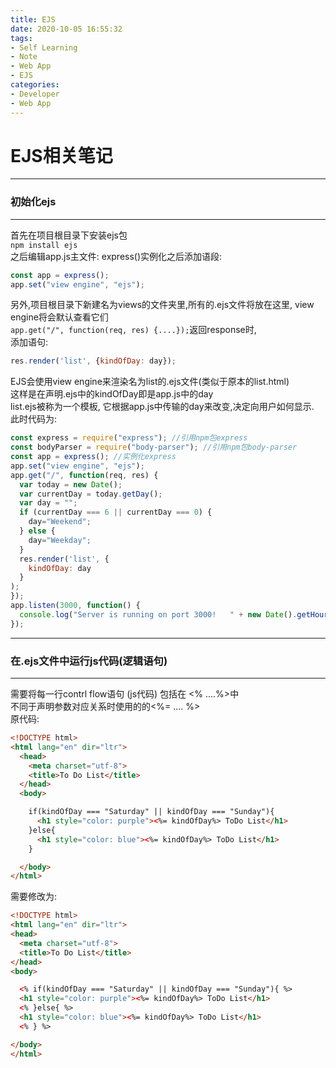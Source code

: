 ```yaml
---
title: EJS
date: 2020-10-05 16:55:32
tags:
- Self Learning
- Note
- Web App
- EJS
categories:
- Developer
- Web App
---
```



# EJS相关笔记

***
### 初始化ejs
***

首先在项目根目录下安装ejs包  
`npm install ejs`  
之后编辑app.js主文件: express()实例化之后添加语段:  
```javascript
const app = express();
app.set("view engine", "ejs");
```
另外,项目根目录下新建名为views的文件夹里,所有的.ejs文件将放在这里, view engine将会默认查看它们  
`app.get("/", function(req, res) {....});`返回response时,  
添加语句:  
```javascript
res.render('list', {kindOfDay: day});
```
EJS会使用view engine来渲染名为list的.ejs文件(类似于原本的list.html)  
这样是在声明.ejs中的kindOfDay即是app.js中的day  
list.ejs被称为一个模板, 它根据app.js中传输的day来改变,决定向用户如何显示.  
此时代码为:  

```javascript
const express = require("express"); //引用npm包express
const bodyParser = require("body-parser"); //引用npm包body-parser
const app = express(); //实例化express
app.set("view engine", "ejs");
app.get("/", function(req, res) {
  var today = new Date();
  var currentDay = today.getDay();
  var day = "";
  if (currentDay === 6 || currentDay === 0) {
    day="Weekend";
  } else {
    day="Weekday";
  }
  res.render('list', {
    kindOfDay: day
  }
);
});
app.listen(3000, function() {
  console.log("Server is running on port 3000!   " + new Date().getHours() + ":" + new Date().getMinutes() + ":" + new Date().getSeconds());
});

```




***
### 在.ejs文件中运行js代码(逻辑语句)
***

需要将每一行contrl flow语句 (js代码) 包括在 <% ....%>中   
不同于声明参数对应关系时使用的的<%= .... %>  
原代码:  


```html
<!DOCTYPE html>
<html lang="en" dir="ltr">
  <head>
    <meta charset="utf-8">
    <title>To Do List</title>
  </head>
  <body>

    if(kindOfDay === "Saturday" || kindOfDay === "Sunday"){
      <h1 style="color: purple"><%= kindOfDay%> ToDo List</h1>
    }else{
      <h1 style="color: blue"><%= kindOfDay%> ToDo List</h1>
    }

  </body>
</html>
```

需要修改为:

```html
<!DOCTYPE html>
<html lang="en" dir="ltr">
<head>
  <meta charset="utf-8">
  <title>To Do List</title>
</head>
<body>

  <% if(kindOfDay === "Saturday" || kindOfDay === "Sunday"){ %>
  <h1 style="color: purple"><%= kindOfDay%> ToDo List</h1>
  <% }else{ %>
  <h1 style="color: blue"><%= kindOfDay%> ToDo List</h1>
  <% } %>

</body>
</html>

```
